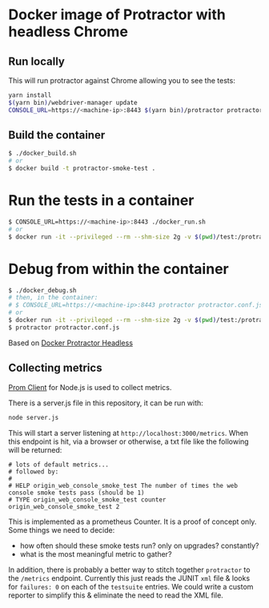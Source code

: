 # Docker image of Protractor with headless Chrome

## Run locally

This will run protractor against Chrome allowing you to see the tests:

```bash
yarn install
$(yarn bin)/webdriver-manager update
CONSOLE_URL=https://<machine-ip>:8443 $(yarn bin)/protractor protractor.conf.js
```

## Build the container

```bash
$ ./docker_build.sh
# or
$ docker build -t protractor-smoke-test .
```

# Run the tests in a container

```bash
$ CONSOLE_URL=https://<machine-ip>:8443 ./docker_run.sh
# or
$ docker run -it --privileged --rm --shm-size 2g -v $(pwd)/test:/protractor -e CONSOLE_URL=https://<machine-ip>:8443 protractor-smoke-test
```

# Debug from within the container

```bash
$ ./docker_debug.sh
# then, in the container:
# $ CONSOLE_URL=https://<machine-ip>:8443 protractor protractor.conf.js
# or
$ docker run -it --privileged --rm --shm-size 2g -v $(pwd)/test:/protractor -e CONSOLE_URL=https://<machine-ip>:8443 --entrypoint /bin/bash protractor-smoke-test
$ protractor protractor.conf.js
```

Based on [Docker Protractor Headless](https://github.com/jciolek/docker-protractor-headless)

## Collecting metrics

[Prom Client](https://github.com/siimon/prom-client) for Node.js is used to collect metrics.

There is a server.js file in this repository, it can be run with:

```bash
node server.js
```

This will start a server listening at `http://localhost:3000/metrics`.  When this endpoint
is hit, via a browser or otherwise, a txt file like the following will be returned:

```
# lots of default metrics...
# followed by:
#
# HELP origin_web_console_smoke_test The number of times the web console smoke tests pass (should be 1)
# TYPE origin_web_console_smoke_test counter
origin_web_console_smoke_test 2
```

This is implemented as a prometheus Counter.  It is a proof of concept only. Some things we need
to decide:

- how often should these smoke tests run? only on upgrades?  constantly?
- what is the most meaningful metric to gather?

In addition, there is probably a better way to stitch together `protractor` to the `/metrics`
endpoint.  Currently this just reads the JUNIT `xml` file & looks for `failures: 0` on
each of the `testsuite` entries.  We could write a custom reporter to simplify this &
eliminate the need to read the XML file.

